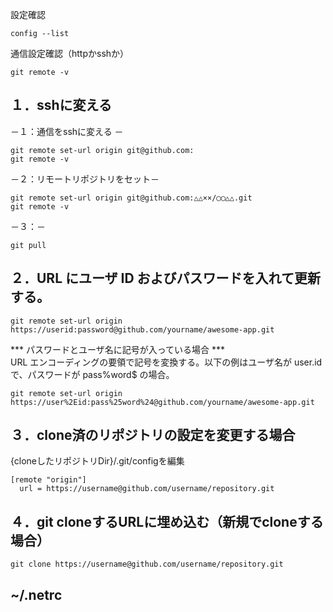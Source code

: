 設定確認
```
config --list
```
通信設定確認（httpかsshか）
```
git remote -v
```

## １．sshに変える
－１：通信をsshに変える －
```
git remote set-url origin git@github.com:
git remote -v
```
－２：リモートリポジトリをセット－
```
git remote set-url origin git@github.com:△△××/◯◯△△.git
git remote -v
```

－３：－
```
git pull
```

## ２．URL にユーザ ID およびパスワードを入れて更新する。
```
git remote set-url origin https://userid:password@github.com/yourname/awesome-app.git
```
*** パスワードとユーザ名に記号が入っている場合 ***    
URL エンコーディングの要領で記号を変換する。以下の例はユーザ名が user.id で、パスワードが pass%word$ の場合。
```
git remote set-url origin https://user%2Eid:pass%25word%24@github.com/yourname/awesome-app.git
```

## ３．clone済のリポジトリの設定を変更する場合
{cloneしたリポジトリDir}/.git/configを編集
```
[remote "origin"]
  url = https://username@github.com/username/repository.git
```

## ４．git cloneするURLに埋め込む（新規でcloneする場合）
```
git clone https://username@github.com/username/repository.git
```

## ~/.netrc

